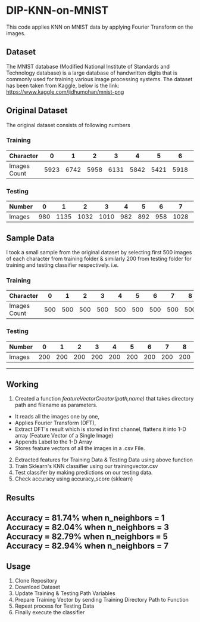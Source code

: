 # DIP-KNN-on-MNIST
This code applies KNN on MNIST data by applying Fourier Transform on the images.
## Dataset
The MNIST database (Modified National Institute of Standards and Technology database) is a large database of handwritten digits that is commonly used for training various image processing systems. The dataset has been taken from Kaggle, below is the link: </br>
https://www.kaggle.com/jidhumohan/mnist-png

## Original Dataset
The original dataset consists of following numbers

### Training
Character | 0 | 1 | 2 | 3 | 4 | 5 | 6 | 7 | 8 | 9
--- | --- | --- | --- |--- |--- |--- |--- |--- |--- |---
Images Count | 5923 | 6742 | 5958 | 6131 | 5842 | 5421 | 5918 | 6265 | 5851 | 5949 

### Testing
Number | 0 | 1 | 2 | 3 | 4 | 5 | 6 | 7 | 8 | 9
--- | --- | --- | --- |--- |--- |--- |--- |--- |--- |---
Images | 980 | 1135 | 1032 | 1010 | 982 | 892 | 958 | 1028 | 974 | 1009 


## Sample Data
I took a small sample from the original dataset by selecting first 500 images of each character from training folder & similarly 200 from testing folder for training and testing classifier respectively. i.e.

### Training
Character | 0 | 1 | 2 | 3 | 4 | 5 | 6 | 7 | 8 | 9
--- | --- | --- | --- |--- |--- |--- |--- |--- |--- |---
Images Count | 500 | 500 | 500 | 500 | 500 | 500 | 500 | 500 | 500 | 500 

### Testing
Number | 0 | 1 | 2 | 3 | 4 | 5 | 6 | 7 | 8 | 9
--- | --- | --- | --- |--- |--- |--- |--- |--- |--- |---
Images | 200 | 200 | 200 | 200 | 200 | 200 | 200 | 200 | 200 | 200 

---------
## Working
1. Created a function *featureVectorCreator(path,name)* that takes directory path and filename as parameters.

+ It reads all the images one by one,
+ Applies Fourier Transform (DFT), 
+ Extract DFT's result which is stored in first channel, flattens it into 1-D array (Feature Vector of a Single Image)
+ Appends Label to the 1-D Array 
+ Stores feature vectors of all the images in a .csv File.

2. Extracted features for Training Data & Testing Data using above function
3. Train Sklearn's KNN classifier using our trainingvector.csv
4. Test classifer by making predictions on our testing data.
5. Check accuracy using accuracy_score (sklearn)

## Results
 Accuracy = 81.74%  when n_neighbors = 1 <br/>
 Accuracy = 82.04%  when n_neighbors = 3 <br/>
 Accuracy = 82.79%  when n_neighbors = 5 <br/>
 Accuracy = 82.94%  when n_neighbors = 7 <br/>
---------
## Usage
1. Clone Repository
2. Download Dataset
3. Update Training & Testing Path Variables
4. Prepare Training Vector by sending Training Directory Path to Function
5. Repeat process for Testing Data
6. Finally execute the classifier 
